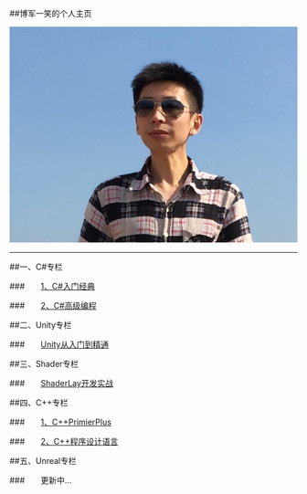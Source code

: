 ##博军一笑的个人主页

![博军一笑](/assets/头像.JPG)

---


##一、C#专栏

###&emsp;&emsp;[1、C#入门经典](https://shenjun4csharp.github.io/csharphtml/)

###&emsp;&emsp;[2、C#高级编程]()

##二、Unity专栏

###&emsp;&emsp;[Unity从入门到精通](https://shenjun4unity.github.io/unityhtml/)


##三、Shader专栏

###&emsp;&emsp;[ShaderLay开发实战](https://shenjun4shader.github.io/shaderhtml/)



##四、C++专栏

###&emsp;&emsp;[1、C++PrimierPlus](https://shenjun4cplusplus.github.io/cplusplushtml/)


###&emsp;&emsp;[2、C++程序设计语言](https://shenjun4cplusplus2.github.io/cplusplus2html/)


##五、Unreal专栏

###&emsp;&emsp;更新中...



